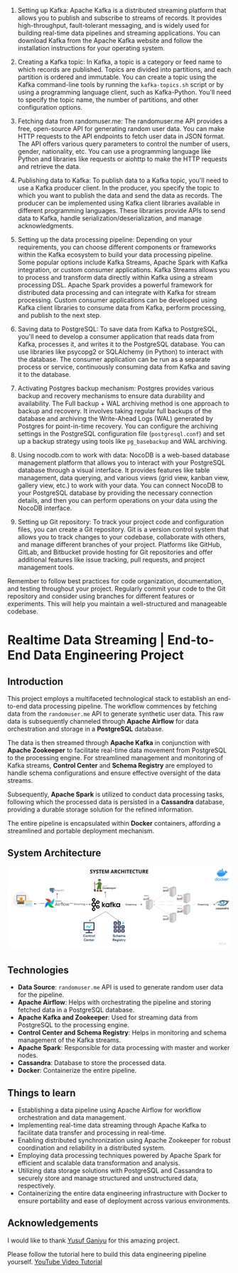 

1. Setting up Kafka: Apache Kafka is a distributed streaming platform that allows you to publish and subscribe to streams of records. It provides high-throughput, fault-tolerant messaging, and is widely used for building real-time data pipelines and streaming applications. You can download Kafka from the Apache Kafka website and follow the installation instructions for your operating system.

2. Creating a Kafka topic: In Kafka, a topic is a category or feed name to which records are published. Topics are divided into partitions, and each partition is ordered and immutable. You can create a topic using the Kafka command-line tools by running the `kafka-topics.sh` script or by using a programming language client, such as Kafka-Python. You'll need to specify the topic name, the number of partitions, and other configuration options.

3. Fetching data from randomuser.me: The randomuser.me API provides a free, open-source API for generating random user data. You can make HTTP requests to the API endpoints to fetch user data in JSON format. The API offers various query parameters to control the number of users, gender, nationality, etc. You can use a programming language like Python and libraries like requests or aiohttp to make the HTTP requests and retrieve the data.

4. Publishing data to Kafka: To publish data to a Kafka topic, you'll need to use a Kafka producer client. In the producer, you specify the topic to which you want to publish the data and send the data as records. The producer can be implemented using Kafka client libraries available in different programming languages. These libraries provide APIs to send data to Kafka, handle serialization/deserialization, and manage acknowledgments.

5. Setting up the data processing pipeline: Depending on your requirements, you can choose different components or frameworks within the Kafka ecosystem to build your data processing pipeline. Some popular options include Kafka Streams, Apache Spark with Kafka integration, or custom consumer applications. Kafka Streams allows you to process and transform data directly within Kafka using a stream processing DSL. Apache Spark provides a powerful framework for distributed data processing and can integrate with Kafka for stream processing. Custom consumer applications can be developed using Kafka client libraries to consume data from Kafka, perform processing, and publish to the next step.

6. Saving data to PostgreSQL: To save data from Kafka to PostgreSQL, you'll need to develop a consumer application that reads data from Kafka, processes it, and writes it to the PostgreSQL database. You can use libraries like psycopg2 or SQLAlchemy (in Python) to interact with the database. The consumer application can be run as a separate process or service, continuously consuming data from Kafka and saving it to the database.

7. Activating Postgres backup mechanism: Postgres provides various backup and recovery mechanisms to ensure data durability and availability. The Full backup + WAL archiving method is one approach to backup and recovery. It involves taking regular full backups of the database and archiving the Write-Ahead Logs (WAL) generated by Postgres for point-in-time recovery. You can configure the archiving settings in the PostgreSQL configuration file (`postgresql.conf`) and set up a backup strategy using tools like `pg_basebackup` and WAL archiving.

8. Using nocodb.com to work with data: NocoDB is a web-based database management platform that allows you to interact with your PostgreSQL database through a visual interface. It provides features like table management, data querying, and various views (grid view, kanban view, gallery view, etc.) to work with your data. You can connect NocoDB to your PostgreSQL database by providing the necessary connection details, and then you can perform operations on your data using the NocoDB interface.

9. Setting up Git repository: To track your project code and configuration files, you can create a Git repository. Git is a version control system that allows you to track changes to your codebase, collaborate with others, and manage different branches of your project. Platforms like GitHub, GitLab, and Bitbucket provide hosting for Git repositories and offer additional features like issue tracking, pull requests, and project management tools.

Remember to follow best practices for code organization, documentation, and testing throughout your project. Regularly commit your code to the Git repository and consider using branches for different features or experiments. This will help you maintain a well-structured and manageable codebase.
# Realtime Data Streaming | End-to-End Data Engineering Project

## Introduction 
This project employs a multifaceted technological stack to establish an end-to-end data processing pipeline. The workflow commences by fetching data from the `randomuser.me` API to generate synthetic user data. This raw data is subsequently channeled through **Apache Airflow** for data orchestration and storage in a **PostgreSQL** database. 

The data is then streamed through **Apache Kafka** in conjunction with **Apache Zookeeper** to facilitate real-time data movement from PostgreSQL to the processing engine. For streamlined management and monitoring of Kafka streams, **Control Center** and **Schema Registry** are employed to handle schema configurations and ensure effective oversight of the data streams.

Subsequently, **Apache Spark** is utilized to conduct data processing tasks, following which the processed data is persisted in a **Cassandra** database, providing a durable storage solution for the refined information.

The entire pipeline is encapsulated within **Docker** containers, affording a streamlined and portable deployment mechanism. 

## System Architecture
![System Architecture](https://github.com/NitinDatta8/realtime-data-streaming/blob/main/Data%20engineering%20architecture.png)

## Technologies
- **Data Source**:  `randomuser.me` API is used to generate random user data for the pipeline.
- **Apache Airflow**: Helps with orchestrating the pipeline and storing fetched data in a PostgreSQL database.
- **Apache Kafka and Zookeeper**: Used for streaming data from PostgreSQL to the processing engine.
- **Control Center and Schema Registry**: Helps in monitoring and schema management of the Kafka streams.
- **Apache Spark**: Responsible for data processing with master and worker nodes.
- **Cassandra**: Database to store the processed data.
- **Docker**: Containerize the entire pipeline.

## Things to learn 
- Establishing a data pipeline using Apache Airflow for workflow orchestration and data management.
- Implementing real-time data streaming through Apache Kafka to facilitate data transfer and processing in real-time.
- Enabling distributed synchronization using Apache Zookeeper for robust coordination and reliability in a distributed system.
- Employing data processing techniques powered by Apache Spark for efficient and scalable data transformation and analysis.
- Utilizing data storage solutions with PostgreSQL and Cassandra to securely store and manage structured and unstructured data, respectively.
- Containerizing the entire data engineering infrastructure with Docker to ensure portability and ease of deployment across various environments.

## Acknowledgements
I would like to thank [Yusuf Ganiyu](https://www.linkedin.com/in/yusuf-ganiyu-b90140107/) for this amazing project. 


Please follow the tutorial here to build this data engineering pipeline yourself.
[YouTube Video Tutorial](https://www.youtube.com/watch?v=GqAcTrqKcrY)

